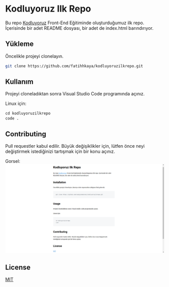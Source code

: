 # Kodluyoruz Ilk Repo

Bu repo [Kodluyoruz](https://www.kodluyoruz.org) Front-End Eğitiminde oluşturduğumuz ilk repo. İçerisinde bir adet README dosyası, bir adet de index.html barındırıyor.



## Yükleme

Öncelikle projeyi clonelayın.

```bash
git clone https://github.com/fatihhkaya/kodluyoruzilkrepo.git
```

## Kullanım

Projeyi cloneladıktan sonra Visual Studio Code programında açınız.

Linux için:
```linux
cd kodluyoruzilkrepo
code .
```

## Contributing
Pull requestler kabul edilir. Büyük değişiklikler için, lütfen önce neyi değiştirmek istediğinizi tartışmak için bir konu açınız.

Gorsel:
![Proje Resimi](https://raw.githubusercontent.com/Kodluyoruz/taskforce/main/git/odev1/figures/markdown.png)

## License
[MIT](https://choosealicense.com/licenses/mit/)

